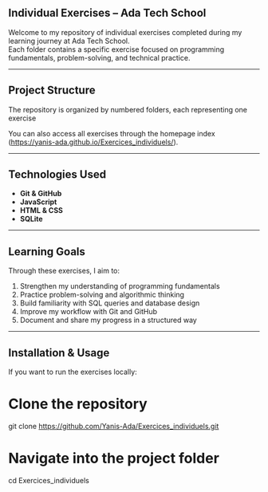 ## Individual Exercises – Ada Tech School

Welcome to my repository of individual exercises completed during my learning journey at Ada Tech School.  
Each folder contains a specific exercise focused on programming fundamentals, problem-solving, and technical practice.

---

## Project Structure

The repository is organized by numbered folders, each representing one exercise

You can also access all exercises through the homepage index (https://yanis-ada.github.io/Exercices_individuels/).

---

## Technologies Used

- **Git & GitHub** 
- **JavaScript** 
- **HTML & CSS**  
- **SQLite** 

---

## Learning Goals

Through these exercises, I aim to:

1. Strengthen my understanding of programming fundamentals  
2. Practice problem-solving and algorithmic thinking  
3. Build familiarity with SQL queries and database design  
4. Improve my workflow with Git and GitHub  
5. Document and share my progress in a structured way  

---

## Installation & Usage

If you want to run the exercises locally:

# Clone the repository
git clone https://github.com/Yanis-Ada/Exercices_individuels.git

# Navigate into the project folder
cd Exercices_individuels

